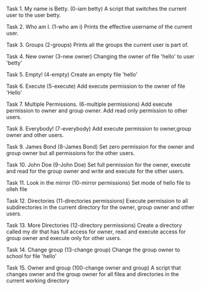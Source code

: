 Task 1. My name is Betty. (0-iam betty)
A script that switches the current user to the user betty.

Task 2. Who am I. (1-who am i)
Prints the effective username of the current user.

Task 3. Groups (2-groups)
Prints all the groups the current user is part of.

Task 4. New owner (3-new owner)
Changing the owner of file 'hello' to user 'betty'

Task 5. Empty! (4-empty)
Create an empty file 'hello'

Task 6. Execute (5-execute)
Add execute permission to the owner of file 'Hello'

Task 7. Multiple Permissions. (6-multiple permissions)
Add execute permission to owner and group owner. Add read only permission to other users. 

Task 8. Everybody! (7-everybody)
Add execute permission to owner,group owner and other users.

Task 9. James Bond (8-James Bond)
Set zero permission for the owner and group owner but all permissions for the other users.

Task 10. John Doe (9-John Doe)
Set full permission for the owner, execute and read for the group owner and write and execute for the other users.

Task 11. Look in the mirror (10-mirror permissions)
Set mode of hello file to olleh file

Task 12. Directories (11-directories permissions)
Execute permission to all subdirectories in the current directory for the owner, group owner and other users.

Task 13. More Directories (12-directory permissions)
Create a directory called my dir that has full access for owner, read and execute access for group owner and execute only for other users.

Task 14. Change group (13-change group)
Change the group owner to school for file 'hello'

Task 15. Owner and group (100-change owner and group)
A script that changes owner and the group owner for all filea and directories in the current working directory     
